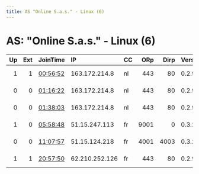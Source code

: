 ```yaml
---
title: AS "Online S.a.s." - Linux (6)
---
```


# AS: "Online S.a.s." - Linux (6)

|   Up |   Ext | JoinTime                                                                                            | IP             | CC   |   ORp |   Dirp | Version   | Contact                      | Nickname         |   eFamMembers |
|-----:|------:|:----------------------------------------------------------------------------------------------------|:---------------|:-----|------:|-------:|:----------|:-----------------------------|:-----------------|--------------:|
|    1 |     1 | [00:56:52](https://metrics.torproject.org/rs.html#details/44A70CBE58D240A118B6B22AB410249E9B46D5C3) | 163.172.214.8  | nl   |   443 |     80 | 0.2.9.14  | Bob Pauski &lt;torexitowner@ | DontWorryBeHappy |             1 |
|    0 |     0 | [01:16:22](https://metrics.torproject.org/rs.html#details/393FAD35EE6A4CDC9F32D2EA806C7FC066AFFB85) | 163.172.214.8  | nl   |   443 |     80 | 0.2.9.14  | Bob Pauski &lt;torexitowner@ | ijustfarted      |             1 |
|    0 |     0 | [01:38:03](https://metrics.torproject.org/rs.html#details/683EFC9C80C77EDAA99DF721C5B675A1707645AF) | 163.172.214.8  | nl   |   443 |     80 | 0.2.9.14  | Bob Pauski &lt;torexitowner@ | ijustfarted      |             1 |
|    1 |     0 | [05:58:48](https://metrics.torproject.org/rs.html#details/A8A46E5FF7B928303BCF158112CF7E8EDBB278C1) | 51.15.247.113  | fr   |  9001 |      0 | 0.3.2.10  | tor at quantum2 DOT xyz      | iridium          |             2 |
|    0 |     0 | [11:07:57](https://metrics.torproject.org/rs.html#details/4A91320594AB0C5FF6F5B515938C40DBEA0BCC6C) | 51.15.124.218  | fr   |  4001 |   4003 | 0.3.2.10  | Alexandr &lt;rx-tx@bk.ru&gt; | SkyLakeRTnode002 |             1 |
|    1 |     1 | [20:57:50](https://metrics.torproject.org/rs.html#details/999525E3AC45C361BC35E1D6AF47B883AA4FB40C) | 62.210.252.126 | fr   |   443 |     80 | 0.2.9.14  | Admin &lt;stinkyfeetexit@gma | Stinkyfeets      |             1 |

